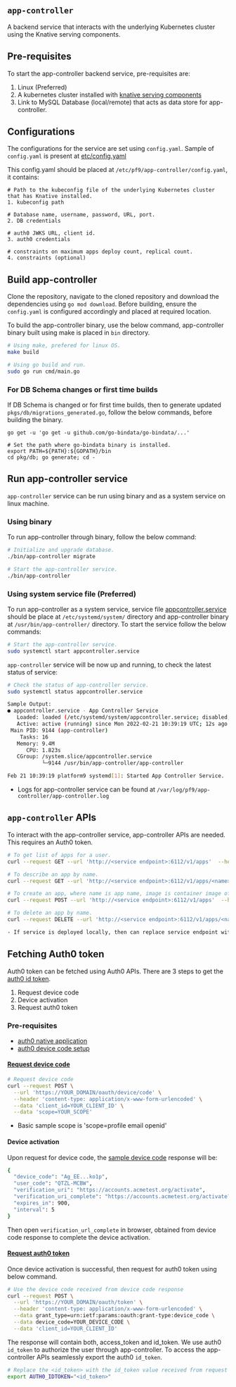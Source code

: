## `app-controller`

A backend service that interacts with the underlying Kubernetes cluster using the Knative serving components.

## Pre-requisites
To start the app-controller backend service, pre-requisites are:

1. Linux (Preferred)
2. A kubernetes cluster installed with [knative serving components](https://platform9.com/blog/how-to-set-up-knative-serving-on-kubernetes/)
3. Link to MySQL Database (local/remote) that acts as data store for app-controller.

## Configurations
The configurations for the service are set using `config.yaml`. Sample of `config.yaml` is present at [etc/config.yaml](etc/config.yaml)

This config.yaml should be placed at `/etc/pf9/app-controller/config.yaml`, it contains: 

```
# Path to the kubeconfig file of the underlying Kubernetes cluster that has Knative installed.
1. kubeconfig path

# Database name, username, password, URL, port. 
2. DB credentials

# auth0 JWKS URL, client id.
3. auth0 credentials

# constraints on maximum apps deploy count, replical count.
4. constraints (optional)
```

## Build app-controller

Clone the repository, navigate to the cloned repository and download the dependencies using `go mod download`. Before building, ensure the `config.yaml` is configured accordingly and placed at required location.

To build the app-controller binary, use the below command, app-controller binary built using make is placed in `bin` directory.

```sh
# Using make, prefered for linux OS.
make build

# Using go build and run.
sudo go run cmd/main.go
```

### For DB Schema changes or first time builds
If DB Schema is changed or for first time builds, then to generate updated `pkgs/db/migrations_generated.go`, follow the below commands, before building the binary.

```
go get -u 'go get -u github.com/go-bindata/go-bindata/...'

# Set the path where go-bindata binary is installed.
export PATH=${PATH}:${GOPATH}/bin
cd pkg/db; go generate; cd -
```

## Run app-controller service

`app-controller` service can be run using binary and as a system service on linux machine.

### Using binary
To run app-controller through binary, follow the below command:
```sh
# Initialize and upgrade database.
./bin/app-controller migrate

# Start the app-controller service.
./bin/app-controller
```

### Using system service file (Preferred)
To run app-controller as a system service, service file [appcontroller.service](appcontroller.service) should be place at `/etc/systemd/system/` directory and app-controller binary at `/usr/bin/app-controller/` directory. To start the service follow the below commands:

```sh
# Start the app-controller service.
sudo systemctl start appcontroller.service
```

`app-controller` service will be now up and running, to check the latest status of service:

```sh
# Check the status of app-controller service.
sudo systemctl status appcontroller.service

Sample Output:
● appcontroller.service - App Controller Service
   Loaded: loaded (/etc/systemd/system/appcontroller.service; disabled; vendor preset: enabled)
   Active: active (running) since Mon 2022-02-21 10:39:19 UTC; 12s ago
 Main PID: 9144 (app-controller)
    Tasks: 16
   Memory: 9.4M
      CPU: 1.823s
   CGroup: /system.slice/appcontroller.service
           └─9144 /usr/bin/app-controller/app-controller

Feb 21 10:39:19 platform9 systemd[1]: Started App Controller Service.
``` 


* Logs for app-controller service can be found at `/var/log/pf9/app-controller/app-controller.log`

## `app-controller` APIs
To interact with the app-controller service, app-controller APIs are needed. This requires an Auth0 token.

```sh
# To get list of apps for a user.
curl --request GET --url 'http://<service endpoint>:6112/v1/apps'  --header "Authorization: Bearer ${AUTH0_IDTOKEN}" | jq .

# To describe an app by name.
curl --request GET --url 'http://<service endpoint>:6112/v1/apps/<name>'  --header "Authorization: Bearer ${AUTH0_IDTOKEN}" | jq .

# To create an app, where name is app name, image is container image of app, envs is environment variables with key:value pairs list, port is container port to access app.
curl --request POST --url 'http://<service endpoint>:6112/v1/apps'  --header "Authorization: Bearer ${AUTH0_IDTOKEN}" --data '{"name": "<appname>", "image": "<container image>", "envs": [{ "key":"<key>", "value":"<value>"}], "port": "<port>"}'

# To delete an app by name.
curl --request DELETE --url 'http://<service endpoint>:6112/v1/apps/<name>'  --header "Authorization: Bearer ${AUTH0_IDTOKEN}"

- If service is deployed locally, then can replace service endpoint with 127.0.0.1
```

## Fetching Auth0 token
Auth0 token can be fetched using Auth0 APIs. There are 3 steps to get the [auth0 id token](https://auth0.com/docs/quickstart/native/device).

1. Request device code
2. Device activation
3. Request auth0 token

### **Pre-requisites**
* [auth0 native application](https://auth0.com/docs/get-started/auth0-overview/create-applications/native-apps)
* [auth0 device code setup](https://auth0.com/docs/quickstart/native/device#prerequisites)

#### [**Request device code**](https://auth0.com/docs/quickstart/native/device#request-device-code)

```sh
# Request device code 
curl --request POST \
  --url 'https://YOUR_DOMAIN/oauth/device/code' \
  --header 'content-type: application/x-www-form-urlencoded' \
  --data 'client_id=YOUR_CLIENT_ID' \
  --data 'scope=YOUR_SCOPE' 
```
- Basic sample scope is 'scope=profile email openid'

#### **Device activation**
Upon request for device code, the [sample device code](https://auth0.com/docs/quickstart/native/device#device-code-response) response will be:
```sh
{
  "device_code": "Ag_EE...ko1p",
  "user_code": "QTZL-MCBW",
  "verification_uri": "https://accounts.acmetest.org/activate",
  "verification_uri_complete": "https://accounts.acmetest.org/activate?user_code=QTZL-MCBW",
  "expires_in": 900,
  "interval": 5
}
```

Then open `verification_url_complete` in browser, obtained from device code response to complete the device activation. 

#### [**Request auth0 token**](https://auth0.com/docs/quickstart/native/device#example-request-token-post-to-token-url)

Once device activation is successful, then request for auth0 token using below command.
```sh
# Use the device code received from device code response
curl --request POST \
  --url 'https://YOUR_DOMAIN/oauth/token' \
  --header 'content-type: application/x-www-form-urlencoded' \
  --data grant_type=urn:ietf:params:oauth:grant-type:device_code \
  --data device_code=YOUR_DEVICE_CODE \
  --data 'client_id=YOUR_CLIENT_ID'
```

The response will contain both, access_token and id_token. We use auth0 `id_token` to authorize the user through app-controller. To access the app-controller APIs seamlessly export the auth0 `id_token`. 

```sh
# Replace the <id_token> with the id_token value received from request auth0 token.
export AUTH0_IDTOKEN="<id_token>"
```